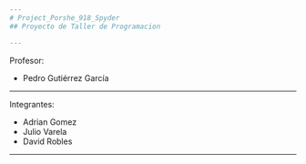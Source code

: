 ```yaml
---
# Project_Porshe_918_Spyder
## Proyecto de Taller de Programacion

---
```


Profesor:
* Pedro Gutiérrez García

---

Integrantes:
* Adrian Gomez
* Julio Varela
* David Robles

---
